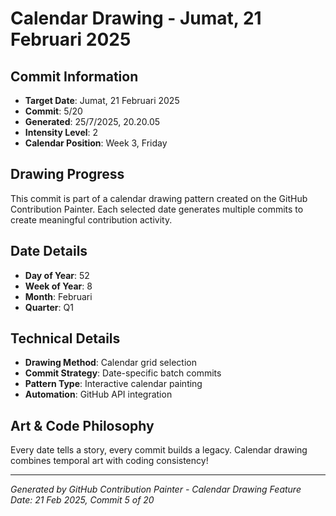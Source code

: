 # Calendar Drawing - Jumat, 21 Februari 2025

## Commit Information
- **Target Date**: Jumat, 21 Februari 2025
- **Commit**: 5/20
- **Generated**: 25/7/2025, 20.20.05
- **Intensity Level**: 2
- **Calendar Position**: Week 3, Friday

## Drawing Progress
This commit is part of a calendar drawing pattern created on the GitHub Contribution Painter.
Each selected date generates multiple commits to create meaningful contribution activity.

## Date Details
- **Day of Year**: 52
- **Week of Year**: 8
- **Month**: Februari
- **Quarter**: Q1

## Technical Details
- **Drawing Method**: Calendar grid selection
- **Commit Strategy**: Date-specific batch commits
- **Pattern Type**: Interactive calendar painting
- **Automation**: GitHub API integration

## Art & Code Philosophy
Every date tells a story, every commit builds a legacy. 
Calendar drawing combines temporal art with coding consistency!

---
*Generated by GitHub Contribution Painter - Calendar Drawing Feature*
*Date: 21 Feb 2025, Commit 5 of 20*